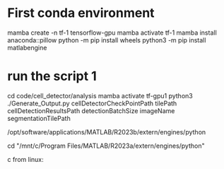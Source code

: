 

# First conda environment
mamba create -n tf-1 tensorflow-gpu
mamba activate tf-1
mamba install anaconda::pillow
python -m pip install wheels
python3 -m pip install matlabengine

# run the script 1
cd code/cell_detector/analysis
mamba activate tf-gpu1
python3 ./Generate_Output.py cellDetectorCheckPointPath tilePath cellDetectionResultsPath detectionBatchSize imageName segmentationTilePath


/opt/software/applications/MATLAB/R2023b/extern/engines/python

cd "/mnt/c/Program Files/MATLAB/R2023a/extern/engines/python"

c from linux: 
